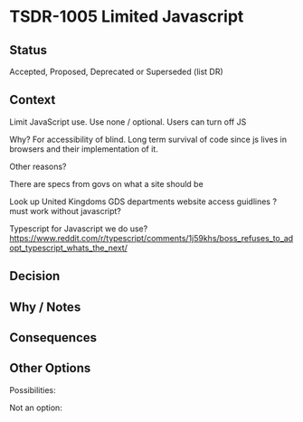 # TSDR-1005 Limited Javascript

## Status

Accepted, Proposed, Deprecated or Superseded (list DR)

## Context

Limit JavaScript use. Use none / optional. Users can turn off JS

Why? For accessibility of blind. Long term survival of code since js lives in browsers and their implementation of it.

Other reasons?

There are specs from govs on what a site should be

Look up United Kingdoms GDS departments website access guidlines
	?must work without javascript?
    
Typescript for Javascript we do use?
    https://www.reddit.com/r/typescript/comments/1j59khs/boss_refuses_to_adopt_typescript_whats_the_next/


## Decision



## Why / Notes



## Consequences



## Other Options

Possibilities:

Not an option:

